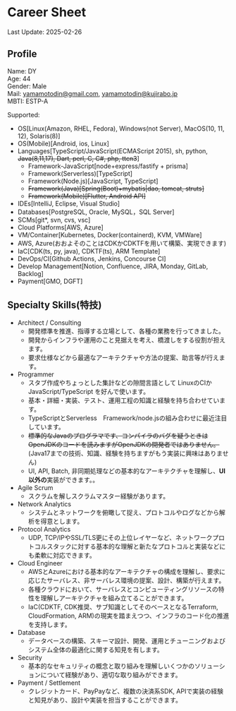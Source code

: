 # Career Sheet
Last Update: 2025-02-26

## Profile
Name: DY  
Age: 44  
Gender: Male  
Mail: yamamotodin@gmail.com, yamamotodin@kujirabo.jp  
MBTI: ESTP-A  

Supported:
  * OS[Linux(Amazon, RHEL, Fedora), Windows(not Server), MacOS(10, 11, 12), Solaris(8)]
  * OS(Mobile)[Android, ios, Linux]
  * Languages[TypeScript/JavaScript(ECMAScript 2015), sh, python, ~~Java(8,11,17), Dart, perl, C, C#, php, ttcn3~~]
    * Framework-JavaScript[node+express/fastify + prisma]
    * Framework(Serverless)[TypeScript]
    * Framework(Node.js)[JavaScript, TypeScript]
    * ~~Framework(Java)[Spring(Boot)+mybatis|dao, tomcat, struts]~~
    * ~~Framework(Mobile)[Flutter, Android API]~~
  * IDEs[IntelliJ, Eclipse, Visual Studio]
  * Databases[PostgreSQL, Oracle, MySQL，SQL Server]
  * SCMs[git*, svn, cvs, vsc]
  * Cloud Platforms[AWS, Azure]
  * VM/Container[Kubernetes, Docker(containerd), KVM, VMWare]
  * AWS, Azure(おおよそのことはCDKかCDKTFを用いて構築、実現できます)
  * IaC[CDK(ts, py, java), CDKTF(ts), ARM Template]
  * DevOps/CI[Github Actions, Jenkins, Concourse CI]
  * Develop Management[Notion, Confluence, JIRA, Monday, GitLab, Backlog]
  * Payment[GMO, DGFT]

## Specialty Skills(特技)
* Architect / Consulting
  * 開発標準を推進、指導する立場として、各種の業務を行ってきました。
  * 開発からインフラや運用のこと見据えを考え、橋渡しをする役割が担えます。
  * 要求仕様などから最適なアーキテクチャや方法の提案、助言等が行えます。
* Programmer
  * スタブ作成やちょっとした集計などの隙間言語として LinuxのCIかJavaScript/TypeScript を好んで使います。
  * 基本・詳細・実装、テスト、運用工程の知識と経験を持ち合わせています。
  * TypeScriptとServerless　Framework/node.jsの組み合わせに最近注目しています。
  * ~~標準的なJavaのプログラマです、コンパイラのバグを疑うときはOpenJDKのコードを読みますがOpenJDKの開発者ではありません。~~(Java17までの技術、知識、経験を持ちますがもう実装に興味はありません)
  * UI, API, Batch, 非同期処理などの基本的なアーキテクチャを理解し、**UI以外の**実装ができます。。
* Agile Scrum
  * スクラムを解しスクラムマスター経験があります。
* Network Analytics
  * システムとネットワークを俯瞰して捉え、プロトコルやログなどから解析を得意とします。
* Protocol Analytics
  * UDP, TCP/IPやSSL/TLS更にその上位レイヤーなど、ネットワークプロトコルスタックに対する基本的な理解と新たなプロトコルと実装などにも柔軟に対応できます。
* Cloud Engineer
  * AWSとAzureにおける基本的なアーキテクチャの構成を理解し、要求に応じたサーバレス、非サーバレス環境の提案、設計、構築が行えます。
  * 各種クラウドにおいて、サーバレスとコンピューティングリソースの特性を理解しアーキテクチャを組み立てることができます。
  * IaC(CDKTF, CDK推奨、サブ知識としてそのベースとなるTerraform, CloudFormation, ARM)の現実を踏まえつつ、インフラのコード化の推進を支持します。
* Database
  * データベースの構築、スキーマ設計、開発、運用とチューニングおよびシステム全体の最適化に関する知見を有します。
* Security
  * 基本的なセキュリティの概念と取り組みを理解しいくつかのソリューションについて経験があり、適切な取り組みができます。
* Payment / Settlement
  * クレジットカード、PayPayなど、複数の決済系SDK, APIで実装の経験と知見があり、設計や実装を担当することができます。
